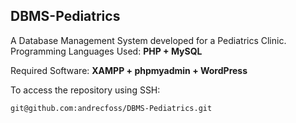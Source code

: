 ## DBMS-Pediatrics

A Database Management System developed for a Pediatrics Clinic. <br>
Programming Languages Used: <strong>PHP + MySQL</strong>

Required Software: <strong>XAMPP + phpmyadmin + WordPress</strong>

<p>To access the repository using SSH:</p>

```bash
git@github.com:andrecfoss/DBMS-Pediatrics.git
